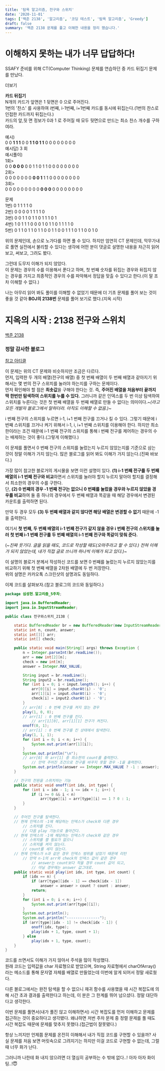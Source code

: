 ```yaml
---
title: '탐욕 알고리즘, 전구와 스위치'
date: '2020-11-01'
tags: ['백준 2138', '알고리즘', '코딩 테스트', '탐욕 알고리즘', 'Greedy']
draft: false
summary: '백준 2138 문제를 풀고 이해한 내용을 정리 했습니다.'
---
```


# 이해하지 못하는 내가 너무 답답하다!

SSAFY 준비를 위해 CT(Computer Thinking) 문제를 연습하던 중 카드 뒤집기 문제를 만났다.

더보기

**카드 뒤집기**  
N개의 카드가 앞면은 1 뒷면은 0 으로 주어진다.  
1번의 '찬스' 를 사용하여 i번째, i-1번째, i+1번째 카드를 동시에 뒤집는다.(1번의 찬스로 인접한 카드까지 뒤집는다.)  
카드의 앞,뒷 면 정보가 0과 1 로 주어질 때 모두 뒷면으로 만드는 최소 찬스 개수를 구하여라.

예시)  
0 0 **1 1 1** 0 0 **1 1 0 1 1** 0 0 0 0 0 0 0 0  
예시답) 3 회  
예시풀이)  
1회>  
0 0 **0 0 0** 0 0 1 1 0 1 1 0 0 0 0 0 0 0 0  
2회>  
0 0 0 0 0 0 0 **0 0 1** 1 1 0 0 0 0 0 0 0 0  
3회>  
0 0 0 0 0 0 0 0 0 **0 0 0** 0 0 0 0 0 0 0 0

문제  
1번) 0 1 1 1 1 0  
2번) 0 0 0 0 1 1 1 1 0  
3번) 0 0 1 1 0 1 1 0 1 1 1 0 1  
4번) 1 0 1 1 1 0 0 0 1 0 1 1 0 1 1 1 1 0  
5번) 0 1 1 0 1 1 0 1 1 0 0 1 1 0 0 1 1 1 0 1 1 0 0 1 0

위의 문제인데, 손으로 노가다를 하면 풀 수 있다. 하지만 엄연히 CT 문제인데, 막무가내로 풀면 실전에서 불리할 수 있다는 생각에 어떤 분이 댓글로 설명한 내용을 차근히 읽어보고, 써보고, 그려도 봤다.

그런데 도무지 이해가 되지 않았다.  
이 문제는 경우의 수를 이용해서 푼다고 하며, 첫 번째 숫자를 뒤집는 경우와 뒤집지 않는 경우를 가지고 최종적인 경우의 수를 파악해서 정답을 맞출 수 있다고 한다.(이 말 조차 이해할 수 없다.)

나는 아무리 읽어 봐도 풀이를 이해할 수 없었기 때문에 더 기초 문제를 풀어 보는 것이 좋을 것 같아 **BOJ의 2138번** 문제를 풀어 보기로 했다.(지옥 시작)

# 지옥의 시작 : 2138 전구와 스위치

[백준 2138](https://www.acmicpc.net/problem/2138)

### 정말 감사한 블로그

[참고 아티클](https://m.blog.naver.com/adamdoha/221786136068)

이 문제는 위의 CT 문제와 비슷하지만 조금은 다르다.  
먼저, 입력한 두 개의 배열(전구의 배열) 중 첫 번째 배열이 두 번째 배열과 같아지기 위해서는 몇 번의 전구 스위치를 눌러야 하는지를 구하는 문제이다.  
먼저 확인해야 할 점은 **최솟값**을 구해야 한다는 것. 즉, **주어진 배열을 처음부터 끝까지 딱 한번만 탐색하여 스위치를 누를 수 있다.** 그러니까 같은 인덱스를 두 번 이상 탐색하여 스위치를 누른다는 것은 첫 번째 배열을 두 번째 배열로 만들 수 없다는 의미이다._~(라고 모든 개발자 블로그에서 말하더라. 아직도 이해할 수 없음.)~_

i 번째 전구의 스위치를 누르면 i-1, i+1 번째 전구를 끄거나 킬 수 있다. 그렇기 때문에 i 번째 스위치를 끄거나 켜기 위해서 i-1, i, i+1 번째 스위치를 이용해야 한다. 하지만 최소한이라는 조건 때문에 i-1 번째 전구의 스위치를 통해 i 번째 전구를 제어하는 경우의 수는 배제하는 것이 좋다.(그렇게 이해했다.)

이 문제를 풀면서 0 번째 전구의 스위치를 눌렀는지 누르지 않았는지를 기준으로 삼는 것이 정말 이해가 가지 않는다. 많은 블로그를 읽어 봐도 이해가 가지 않는다.(진짜 바보다.)

가장 많이 참고한 블로거의 게시물을 보면 이런 설명이 있다. **(1) i-1 번째 전구를 두 번째 배열의 i-1 번째 전구와 비교**하면서 스위치를 눌러야 할지 누르지 말아야 할지를 결정해서 최소한의 경우의 수를 구한다.  
단, **(2) 0 번째의 경우 -1 번째 전구는 없으니 0 번째를 눌렀을 경우와 누르지 않았을 경우를 비교**하여 둘 중 하나의 경우에서 두 번째 배열과 똑같을 때 해당 경우에서 변경된 카운트를 출력하면 된다.

만약 두 경우 모두 **(3) 두 번째 배열과 같지 않다면 해당 배열은 변경할 수 없기** 때문에 -1을 출력한다.

여기서 **첫 번째, 두 번째 배열의 i-1 번째 전구가 같지 않을 경우 i 번째 전구의 스위치를 눌러 첫 번째 i-1 번째 전구를 두 번째 배열의 i-1 번째 전구와 똑같이 맞춰 준다.**

(_~진짜 웃기다. 글을 읽을 때도, 코드로 작성할 때도(오마주라고 할 수 있다.) 전혀 이해가 되지 않았는데, 내가 직접 글로 쓰니까 하나씩 이해가 되고 있다.)~_

이 설명의 블로거 분께서 작성하신 코드를 보면 0 번째를 눌렀는지 누르지 않았는지를 비교하기 위해 첫 번째 배열을 2차원 배열에 두 번 저장한다.  
위의 설명은 카카오톡 스크린샷의 설명과도 동일하다.

이제 코드를 살펴보자.(참고 블로그의 코드와 동일하다.)

```java
package 심성헌.알고리즘_5주차;

import java.io.BufferedReader;
import java.io.InputStreamReader;

public class 전구와스위치_2138 {

    static BufferedReader br = new BufferedReader(new InputStreamReader(System.in));
    static int n, count, answer;
    static int[][] arr;
    static int[] check;

    public static void main(String[] args) throws Exception {
        n = Integer.parseInt(br.readLine());
        arr = new int[2][n];
        check = new int[n];
        answer = Integer.MAX_VALUE;

        String input = br.readLine();
        String input2 = br.readLine();
        for (int i = 0; i < input.length(); i++) {
            arr[0][i] = input.charAt(i) - '0';
            arr[1][i] = input.charAt(i) - '0';
            check[i] = input2.charAt(i) - '0';
        }
        // arr[0] : 0 번째 전구를 켜지 않는 경우
        play(1, 0, 0);
        // arr[1] : 0 번째 전구를 킨다.
            // arr[1][0], arr[1][1] 전구가 켜진다.
        onoff(0, 1);
        // arr[1] : 0 번째 전구를 킨 상태에서 탐색한다.
        play(1, 1, 1);
        for (int i = 0; i < n; i++) {
            System.out.print(arr[1][i]);
        }
        System.out.println("\n");
        // arr[0] 와 arr[1] 중 최소한의 count를 출력한다.
            // 만약 주어진 조건으로 전구를 바꾸지 못할 경우 -1을 출력한다.
        System.out.println(answer == Integer.MAX_VALUE ? -1 : answer);
    }

    // 전구의 전원을 스위치하는 기능
    public static void onoff(int idx, int type) {
        for (int i = idx - 1; i <= idx + 1; i++) {
            if (i >= 0 && i < n)
                arr[type][i] = arr[type][i] == 1 ? 0 : 1;
        }
    }

    // 주어진 전구를 탐색한다.
    // 현재 인덱스의 -1에 해당하는 인덱스가 check와 다른 경우
        // 스위치를 킨다.
        // 다음 play 기능으로 돌아간다.
    // 현재 인덱스의 -1에 해당하는 인덱스가 check와 같은 경우
        // 스위치를 켤 필요가 없으니
        // 스위치를 켜지 않는다.
        // count를 세지 않는다.
    // 현재 인덱스가 n과 같은 경우 인덱스 범위를 넘었기 때문에 리턴
        // 만약 n-1의 arr와 check의 인덱스 값이 같은 경우
            // answer는 count보다 작을 경우 count 값이 되고,
            // 아닐 경우에는 answer 값그대로.
    public static void play(int idx, int type, int count) {
        if (idx == n) {
            if (arr[type][idx - 1] == check[idx - 1])
                answer = answer > count ? count : answer;
            return;
        }
        for (int i = 0; i < n; i++) {
            System.out.print(arr[type][i]);
        }
        System.out.println();
        System.out.println("---------------");
        if (arr[type][idx - 1] != check[idx - 1]) {
            onoff(idx, type);
            play(idx + 1, type, count + 1);
        } else
            play(idx + 1, type, count);
    }
}
```

코드를 쓰면서도 이해가 가지 않아서 주석을 많이 작성했다.  
원래 코드는 입력값을 char 자료형으로 받았으며, String 자료형에서 charOfArray()라는 메소드를 통해 문자열 자체를 배열로 만들었는데 이번에 알게 되어서 정말 새로웠다.

다른 블로그에서는 완전 탐색을 할 수 없으니 재귀 함수를 사용했을 때 시간 복잡도에 의해 시간 초과 결과를 출력한다고 하는데, 이 분은 그 한계를 뛰어 넘으셨다. 정말 대단하다고 생각한다.

이번 문제를 풀면서(내가 풀진 않고 이해하면서) 시간 복잡도를 먼저 이해하고 문제를 접근하는 것이 중요하다고 생각됐다. 왜냐하면 저번 주차 문제 중 정렬 문제를 풀 때도 시간 복잡도 때문에 문제를 맞추지 못했다.(접근법이 잘못됐다.)

항상 느끼지만 언제쯤 문제를 온전히 이해해서 내가 직접 코드를 구현할 수 있을까? 사실 문제를 처음 보면 머릿속으로 그려지기는 하지만 이걸 코드로 구현할 수 없는데, 그럴 때 너무 화가 난다.

그러니까 나한테 화 내지 않으려면 더 열심히 공부하는 수 밖에 없다..! 아자 아자 화이팅..!😇
